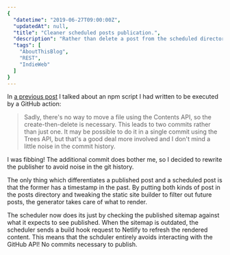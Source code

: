 ```yaml
---
{
  "datetime": "2019-06-27T09:00:00Z",
  "updatedAt": null,
  "title": "Cleaner scheduled posts publication.",
  "description": "Rather than delete a post from the scheduled directory and create it again in the posts directory as separate commits, I now put all posts in the same posts directory and only render posts in the past. A scheduled GitHub action periodically checks that the list of posts which should be published is in the published sitemap.",
  "tags": [
    "AboutThisBlog",
    "REST",
    "IndieWeb"
  ]
}
---
```

In [a previous post][previous-post] I talked about an npm script I had written to be executed by a GitHub action:

> Sadly, there's no way to move a file using the Contents API, so the create-then-delete is necessary. This leads to two commits rather than just one. It may be possible to do it in a single commit using the Trees API, but that's a good deal more involved and I don't mind a little noise in the commit history.

I was fibbing! The additional commit does bother me, so I decided to rewrite the publisher to avoid noise in the git history.

The only thing which differentiates a published post and a scheduled post is that the former has a timestamp in the past. By putting both kinds of post in the posts directory and tweaking the static site builder to filter out future posts, the generator takes care of what to render.

The scheduler now does its just by checking the published sitemap against what it expects to see published. When the sitemap is outdated, the scheduler sends a build hook request to Netlify to refresh the rendered content. This means that the schduler entirely avoids interacting with the GitHub API! No commits necessary to publish.

[previous-post]: /blog/how-i-schedule-posts-using-github-actions
